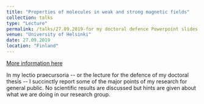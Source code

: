 ```yaml
---
title: "Properties of molecules in weak and strong magnetic fields"
collection: talks
type: "Lecture"
permalink: /talks/27.09.2019-for my doctoral defence Powerpoint slides
venue: "University of Helsinki"
date: 27.09.2019
location: "Finland"
---
```


[More information here](https://www.slideshare.net/MariaDimitrova31/lectio-praecursoria-191425813)

In my lectio praecursoria -- or the lecture for the defence of my doctoral thesis -- I succinctly report some of the major points of my research for general public. No scientific results are discussed but hints are given about what we are doing in our research group. 
